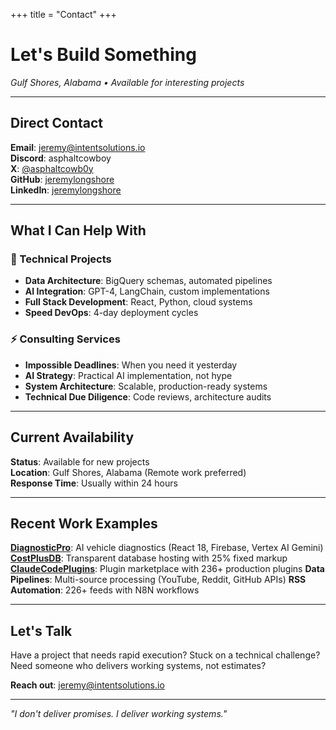 +++
title = "Contact"
+++

# Let's Build Something

*Gulf Shores, Alabama • Available for interesting projects*

---

## Direct Contact

**Email**: [jeremy@intentsolutions.io](mailto:jeremy@intentsolutions.io)  
**Discord**: asphaltcowboy  
**X**: [@asphaltcowb0y](https://x.com/asphaltcowb0y)  
**GitHub**: [jeremylongshore](https://github.com/jeremylongshore)  
**LinkedIn**: [jeremylongshore](https://linkedin.com/in/jeremylongshore)

---

## What I Can Help With

### 🔧 Technical Projects
- **Data Architecture**: BigQuery schemas, automated pipelines
- **AI Integration**: GPT-4, LangChain, custom implementations
- **Full Stack Development**: React, Python, cloud systems  
- **Speed DevOps**: 4-day deployment cycles

### ⚡ Consulting Services
- **Impossible Deadlines**: When you need it yesterday
- **AI Strategy**: Practical AI implementation, not hype
- **System Architecture**: Scalable, production-ready systems
- **Technical Due Diligence**: Code reviews, architecture audits

---

## Current Availability

**Status**: Available for new projects  
**Location**: Gulf Shores, Alabama (Remote work preferred)  
**Response Time**: Usually within 24 hours  

---

## Recent Work Examples

**[DiagnosticPro](https://diagnosticpro.io)**: AI vehicle diagnostics (React 18, Firebase, Vertex AI Gemini)
**[CostPlusDB](https://costplusdb.dev)**: Transparent database hosting with 25% fixed markup
**[ClaudeCodePlugins](https://claudecodeplugins.io)**: Plugin marketplace with 236+ production plugins
**Data Pipelines**: Multi-source processing (YouTube, Reddit, GitHub APIs)
**RSS Automation**: 226+ feeds with N8N workflows  

---

## Let's Talk

Have a project that needs rapid execution? Stuck on a technical challenge? Need someone who delivers working systems, not estimates?

**Reach out**: [jeremy@intentsolutions.io](mailto:jeremy@intentsolutions.io)

---

*"I don't deliver promises. I deliver working systems."*
